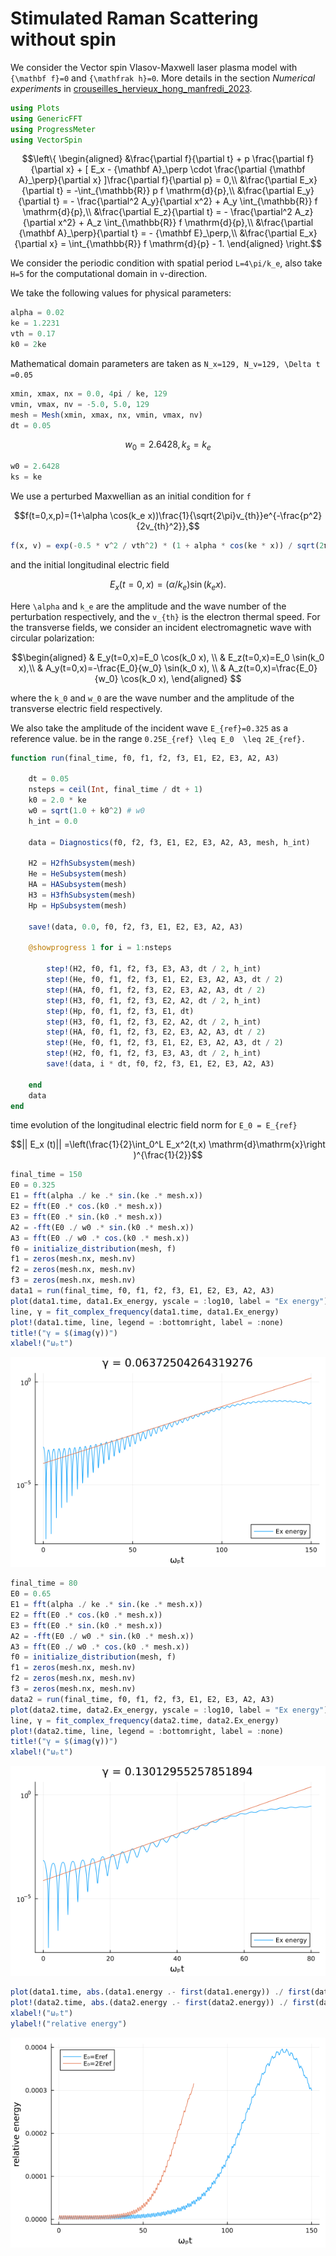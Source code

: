 # Stimulated Raman Scattering without spin 


We consider the Vector spin Vlasov-Maxwell laser plasma model with ``{\mathbf f}=0``
and ``{\mathfrak h}=0``. More details in the section *Numerical experiments* in  [crouseilles_hervieux_hong_manfredi_2023](@cite).


```julia
using Plots
using GenericFFT
using ProgressMeter
using VectorSpin
```

```math
\left\{
\begin{aligned}
&\frac{\partial f}{\partial t} + p \frac{\partial f}{\partial x} + [ E_x  - {\mathbf A}_\perp \cdot \frac{\partial {\mathbf A}_\perp}{\partial x} ]\frac{\partial f}{\partial p} = 0,\\
&\frac{\partial E_x}{\partial t} = -\int_{\mathbb{R}} p f  \mathrm{d}{p},\\
&\frac{\partial E_y}{\partial t} = - \frac{\partial^2 A_y}{\partial x^2} + A_y \int_{\mathbb{R}}  f  \mathrm{d}{p},\\
&\frac{\partial E_z}{\partial t} = - \frac{\partial^2 A_z}{\partial x^2} + A_z \int_{\mathbb{R}}  f  \mathrm{d}{p},\\
&\frac{\partial {\mathbf A}_\perp}{\partial t} = - {\mathbf E}_\perp,\\
&\frac{\partial E_x}{\partial x} = \int_{\mathbb{R}} f \mathrm{d}{p} - 1.
\end{aligned}
\right.
```

We consider the periodic condition with spatial period ``L=4\pi/k_e``, also take
``H=5`` for the computational domain in ``v``-direction.

We take the following values for physical parameters:

```julia
alpha = 0.02
ke = 1.2231
vth = 0.17
k0 = 2ke
```

Mathematical domain parameters are taken as ``N_x=129, N_v=129, \Delta t =0.05``

```julia
xmin, xmax, nx = 0.0, 4pi / ke, 129
vmin, vmax, nv = -5.0, 5.0, 129
mesh = Mesh(xmin, xmax, nx, vmin, vmax, nv)
dt = 0.05
```

```math
w_0=2.6428, k_s=k_e
```

```julia
w0 = 2.6428
ks = ke
```

We use a perturbed Maxwellian as an initial condition for ``f``

```math
f(t=0,x,p)=(1+\alpha \cos(k_e x))\frac{1}{\sqrt{2\pi}v_{th}}e^{-\frac{p^2}{2v_{th}^2}},
```
    

```julia
f(x, v) = exp(-0.5 * v^2 / vth^2) * (1 + alpha * cos(ke * x)) / sqrt(2π) / vth
```

and the initial longitudinal electric field

```math
E_x(t=0,x)=(\alpha /k_e)\sin(k_e x). 
```

Here ``\alpha`` and ``k_e`` are the amplitude and the wave number
of the perturbation respectively, and the ``v_{th}`` is the electron
thermal speed. For the transverse fields, we consider an incident
electromagnetic wave with circular polarization:

```math
\begin{aligned}
& E_y(t=0,x)=E_0 \cos(k_0 x), \\
& E_z(t=0,x)=E_0 \sin(k_0 x),\\
& A_y(t=0,x)=-\frac{E_0}{w_0} \sin(k_0 x), \\ 
& A_z(t=0,x)=\frac{E_0}{w_0} \cos(k_0 x),
\end{aligned} 
```

where the ``k_0`` and ``w_0`` are the wave number and the amplitude
of the transverse electric field respectively. 

We also take the amplitude of the incident wave ``E_{ref}=0.325``
as a reference value. 
be in the range ``0.25E_{ref} \leq E_0  \leq 2E_{ref}.``


```julia
function run(final_time, f0, f1, f2, f3, E1, E2, E3, A2, A3)
    
    dt = 0.05 
    nsteps = ceil(Int, final_time / dt + 1)
    k0 = 2.0 * ke
    w0 = sqrt(1.0 + k0^2) # w0
    h_int = 0.0
    
    data = Diagnostics(f0, f2, f3, E1, E2, E3, A2, A3, mesh, h_int)
    
    H2 = H2fhSubsystem(mesh)
    He = HeSubsystem(mesh)
    HA = HASubsystem(mesh)
    H3 = H3fhSubsystem(mesh)
    Hp = HpSubsystem(mesh)
    
    save!(data, 0.0, f0, f2, f3, E1, E2, E3, A2, A3)
    
    @showprogress 1 for i = 1:nsteps 
    
        step!(H2, f0, f1, f2, f3, E3, A3, dt / 2, h_int)
        step!(He, f0, f1, f2, f3, E1, E2, E3, A2, A3, dt / 2)
        step!(HA, f0, f1, f2, f3, E2, E3, A2, A3, dt / 2)
        step!(H3, f0, f1, f2, f3, E2, A2, dt / 2, h_int)
        step!(Hp, f0, f1, f2, f3, E1, dt)
        step!(H3, f0, f1, f2, f3, E2, A2, dt / 2, h_int)
        step!(HA, f0, f1, f2, f3, E2, E3, A2, A3, dt / 2)
        step!(He, f0, f1, f2, f3, E1, E2, E3, A2, A3, dt / 2)
        step!(H2, f0, f1, f2, f3, E3, A3, dt / 2, h_int)
        save!(data, i * dt, f0, f2, f3, E1, E2, E3, A2, A3)
    
    end
    data
end
```

time evolution of the longitudinal electric field norm for `E_0 = E_{ref}`
```math
|| E_x (t)|| =\left(\frac{1}{2}\int_0^L E_x^2(t,x) \mathrm{d}\mathrm{x}\right )^{\frac{1}{2}}
```

```julia
final_time = 150
E0 = 0.325 
E1 = fft(alpha ./ ke .* sin.(ke .* mesh.x))
E2 = fft(E0 .* cos.(k0 .* mesh.x))
E3 = fft(E0 .* sin.(k0 .* mesh.x))
A2 = -fft(E0 ./ w0 .* sin.(k0 .* mesh.x))
A3 = fft(E0 ./ w0 .* cos.(k0 .* mesh.x))
f0 = initialize_distribution(mesh, f)
f1 = zeros(mesh.nx, mesh.nv)
f2 = zeros(mesh.nx, mesh.nv)
f3 = zeros(mesh.nx, mesh.nv)
data1 = run(final_time, f0, f1, f2, f3, E1, E2, E3, A2, A3)
plot(data1.time, data1.Ex_energy, yscale = :log10, label = "Ex energy")
line, γ = fit_complex_frequency(data1.time, data1.Ex_energy)
plot!(data1.time, line, legend = :bottomright, label = :none)
title!("γ = $(imag(γ))")
xlabel!("ωₚt")
```

![](assets/srs1.png)

```julia
final_time = 80
E0 = 0.65 
E1 = fft(alpha ./ ke .* sin.(ke .* mesh.x))
E2 = fft(E0 .* cos.(k0 .* mesh.x))
E3 = fft(E0 .* sin.(k0 .* mesh.x))
A2 = -fft(E0 ./ w0 .* sin.(k0 .* mesh.x))
A3 = fft(E0 ./ w0 .* cos.(k0 .* mesh.x))
f0 = initialize_distribution(mesh, f)
f1 = zeros(mesh.nx, mesh.nv)
f2 = zeros(mesh.nx, mesh.nv)
f3 = zeros(mesh.nx, mesh.nv)
data2 = run(final_time, f0, f1, f2, f3, E1, E2, E3, A2, A3)
plot(data2.time, data2.Ex_energy, yscale = :log10, label = "Ex energy")
line, γ = fit_complex_frequency(data2.time, data2.Ex_energy)
plot!(data2.time, line, legend = :bottomright, label = :none)
title!("γ = $(imag(γ))")
xlabel!("ωₚt")
```

![](assets/srs2.png)


```julia
plot(data1.time, abs.(data1.energy .- first(data1.energy)) ./ first(data1.energy), label="E₀=Eref")
plot!(data2.time, abs.(data2.energy .- first(data2.energy)) ./ first(data2.energy), label="E₀=2Eref")
xlabel!("ωₚt")
ylabel!("relative energy")
```

![](assets/srs3.png)

